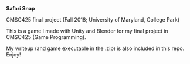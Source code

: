 **Safari Snap**    
    
CMSC425 final project (Fall 2018; University of Maryland, College Park)    
    
This is a game I made with Unity and Blender for my final project in CMSC425 (Game Programming).    
    
My writeup (and game executable in the .zip) is also included in this repo. Enjoy!    